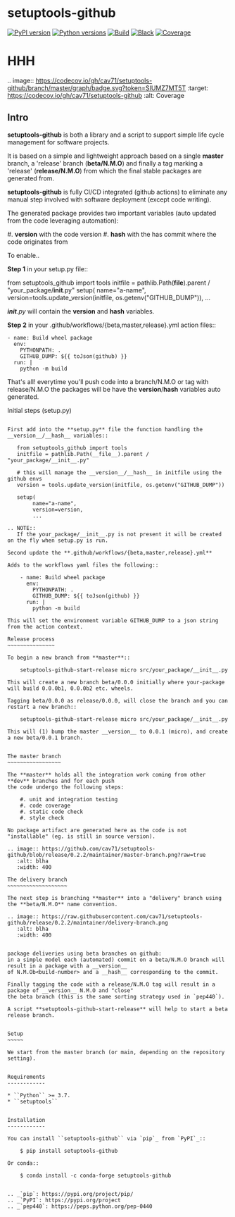 setuptools-github
=================

[![PyPI version](https://img.shields.io/pypi/v/click-plus.svg?color=blue)](https://pypi.org/project/click-plus)
[![Python versions](https://img.shields.io/pypi/pyversions/click-plus.svg)](https://pypi.org/project/click-plus)
[![Build](https://github.com/cav71/click-plus/actions/workflows/master.yml/badge.svg)](https://github.com/cav71/click-plus/actions)
[![Black](https://img.shields.io/badge/code%20style-black-000000.svg)](Black)
[![Coverage](https://codecov.io/gh/cav71/setuptools-github/branch/master/graph/badge.svg?token=SIUMZ7MT5T)](Coverage)


HHH
===

.. image:: https://codecov.io/gh/cav71/setuptools-github/branch/master/graph/badge.svg?token=SIUMZ7MT5T
   :target: https://codecov.io/gh/cav71/setuptools-github
   :alt: Coverage

Intro
-----

**setuptools-github** is both a library and a script to support simple life cycle management for
software projects.

It is based on a simple and lightweight approach based on a single **master** branch,
a 'release' branch (**beta/N.M.O**) and finally a tag marking a 'release' (**release/N.M.O**) from which the final
stable packages are generated from.

**setuptools-github** is fully CI/CD integrated (github actions) to eliminate any manual step involved
with software deployment (except code writing).

The generated package provides two important variables (auto updated from the code leveraging automation):

   #. __version__ with the code version
   #. __hash__ with the has commit where the code originates from

To enable..

**Step 1** in your setup.py file::

   from setuptools_github import tools
   initfile = pathlib.Path(__file__).parent / "your_package/__init__.py"
   setup(
        name="a-name",
        version=tools.update_version(initfile, os.getenv("GITHUB_DUMP")),
        ...

*__init__.py* will contain the __version__ and __hash__ variables.

**Step 2** in your .github/workflows/{beta,master,release}.yml action files::

    - name: Build wheel package
      env:
        PYTHONPATH: .
        GITHUB_DUMP: ${{ toJson(github) }}
      run: |
        python -m build

That's all! everytime you'll push code into a branch/N.M.O or tag with release/N.M.O the packages
will be have the __version__/__hash__ variables auto generated.

Initial steps (setup.py)
~~~~~~~~~~~~~~~~~~~~~~~~

First add into the **setup.py** file the function handling the __version__/__hash__ variables::

   from setuptools_github import tools
   initfile = pathlib.Path(__file__).parent / "your_package/__init__.py"

   # this will manage the __version__/__hash__ in initfile using the github envs
   version = tools.update_version(initfile, os.getenv("GITHUB_DUMP"))

   setup(
        name="a-name",
        version=version,
        ...

.. NOTE::
   If the your_package/__init__.py is not present it will be created on the fly when setup.py is run.

Second update the **.github/workflows/{beta,master,release}.yml**

Adds to the workflows yaml files the following::

    - name: Build wheel package
      env:
        PYTHONPATH: .
        GITHUB_DUMP: ${{ toJson(github) }}
      run: |
        python -m build

This will set the environment variable GITHUB_DUMP to a json string from the action context.

Release process
~~~~~~~~~~~~~~~

To begin a new branch from **master**::

    setuptools-github-start-release micro src/your_package/__init__.py

This will create a new branch beta/0.0.0 initially where your-package will build 0.0.0b1, 0.0.0b2 etc. wheels.

Tagging beta/0.0.0 as release/0.0.0, will close the branch and you can restart a new branch::

    setuptools-github-start-release micro src/your_package/__init__.py

This will (1) bump the master __version__ to 0.0.1 (micro), and create a new beta/0.0.1 branch.


The master branch
~~~~~~~~~~~~~~~~~

The **master** holds all the integration work coming from other **dev** branches and for each push
the code undergo the following steps:

    #. unit and integration testing
    #. code coverage
    #. static code check
    #. style check

No package artifact are generated here as the code is not "installable" (eg. is still in source version).

.. image:: https://github.com/cav71/setuptools-github/blob/release/0.2.2/maintainer/master-branch.png?raw=true
   :alt: blha
   :width: 400

The delivery branch
~~~~~~~~~~~~~~~~~~~

The next step is branching **master** into a "delivery" branch using the **beta/N.M.O** name convention.

.. image:: https://raw.githubusercontent.com/cav71/setuptools-github/release/0.2.2/maintainer/delivery-branch.png
   :alt: blha
   :width: 400


package deliveries using beta branches on github:
in a simple model each (automated) commit on a beta/N.M.O branch will result in a package with a __version__
of N.M.Ob<build-number> and a __hash__ corresponding to the commit.

Finally tagging the code with a release/N.M.O tag will result in a package of __version__ N.M.O and "close"
the beta branch (this is the same sorting strategy used in `pep440`).

A script **setuptools-github-start-release** will help to start a beta release branch.


Setup
~~~~~

We start from the master branch (or main, depending on the repository setting).


Requirements
------------

* ``Python`` >= 3.7.
* ``setuptools``


Installation
------------

You can install ``setuptools-github`` via `pip`_ from `PyPI`_::

    $ pip install setuptools-github

Or conda::

    $ conda install -c conda-forge setuptools-github


.. _`pip`: https://pypi.org/project/pip/
.. _`PyPI`: https://pypi.org/project
.. _`pep440`: https://peps.python.org/pep-0440
